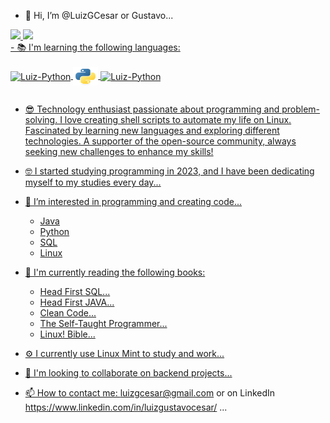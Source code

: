 - 👋 Hi, I’m @LuizGCesar or Gustavo...

<div>
  <a href="https://github.com/LuizGCesar">
  <img height="180em" src="https://github-readme-stats.vercel.app/api?username=luizgcesar&show_icons=true&theme=dracula&incluide_all_commits=true&count_private=true"/>
  <img height="180em" src="https://github-readme-stats.vercel.app/api/top-langs/?username=luizgcesar&layout=compact&langs_count=16&theme=dracula"/>
</div>
 - 📚 I'm learning the following languages:    
<div style="display: inline_block"><br>
<img align="center" alt="Luiz-Python" height="30" width="40" src="https://cdn.jsdelivr.net/gh/devicons/devicon@latest/icons/mysql/mysql-original-wordmark.svg">
<img align="center" alt="Luiz-Python" height="30" width="40" src="https://raw.githubusercontent.com/devicons/devicon/master/icons/python/python-original.svg">
<img align="center" alt="Luiz-Python" height="30" width="40" src="https://cdn.jsdelivr.net/gh/devicons/devicon@latest/icons/java/java-original-wordmark.svg">
</div>        



          
##
- 😎 Technology enthusiast passionate about programming and problem-solving. I love creating shell scripts to automate my life on Linux. Fascinated by learning new languages and exploring different technologies. A supporter of the open-source community, always seeking new challenges to enhance my skills!
- 🤓 I started studying programming in 2023, and I have been dedicating myself to my studies every day...
- 👀 I’m interested in programming and creating code...

  - Java
  - Python
  - SQL
  - Linux
- 🌱 I'm currently reading the following books:
  - Head First SQL...
  - Head First JAVA...
  - Clean Code...
  - The Self-Taught Programmer...
  - Linux! Bible...
- ⚙️ I currently use Linux Mint to study and work...
- 💞️ I'm looking to collaborate on backend projects...
- 📫 How to contact me: luizgcesar@gmail.com or on LinkedIn https://www.linkedin.com/in/luizgustavocesar/ ...

<!---
LuizGCesar/LuizGCesar is a ✨ special ✨ repository because its `README.md` (this file) appears on your GitHub profile.
You can click the Preview link to take a look at your changes.
--->

